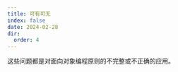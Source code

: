 ```yaml
---
title: 可有可无
index: false
date: 2024-02-28
dir:
  order: 4
---
```


这些问题都是对面向对象编程原则的不完整或不正确的应用。

<Catalog />